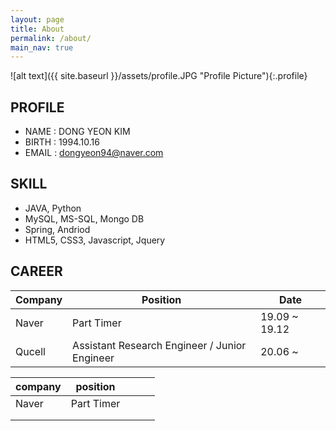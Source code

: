 ```yaml
---
layout: page
title: About
permalink: /about/
main_nav: true
---
```


![alt text]({{ site.baseurl }}/assets/profile.JPG "Profile Picture"){:.profile}


## PROFILE
  - NAME  : DONG YEON KIM
  - BIRTH : 1994.10.16
  - EMAIL : dongyeon94@naver.com

## SKILL
  - JAVA, Python
  - MySQL, MS-SQL, Mongo DB
  - Spring, Andriod
  - HTML5, CSS3, Javascript, Jquery

## CAREER

| Company 	| Position   	| Date |
|---------	|------------	|----- |
| Naver   	| Part Timer 	| 19.09 ~ 19.12 | 
| Qucell    | Assistant Research Engineer / Junior Engineer| 20.06 ~ |  

| company 	| position   	|   	|   	|   	|
|---------	|------------	|---	|---	|---	|
| Naver   	| Part Timer 	|   	|   	|   	|
|         	|            	|   	|   	|   	|
|         	|            	|   	|   	|   	|

